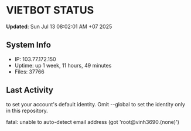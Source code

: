 # VIETBOT STATUS
**Updated**: Sun Jul 13 08:02:01 AM +07 2025

## System Info
- IP: 103.77.172.150
- Uptime: up 1 week, 11 hours, 49 minutes
- Files: 37766

## Last Activity

to set your account's default identity.
Omit --global to set the identity only in this repository.

fatal: unable to auto-detect email address (got 'root@vinh3690.(none)')

